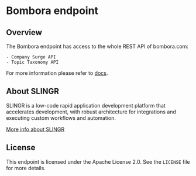 # Bombora endpoint

## Overview

The Bombora endpoint has access to the whole REST API of bombora.com:

    - Company Surge API        
    - Topic Taxonomy API

For more information please refer to [docs](https://slingr-stack.github.io/platform/endpoints_bombora.html).

## About SLINGR

SLINGR is a low-code rapid application development platform that accelerates development, with robust architecture for integrations and executing custom workflows and automation.

[More info about SLINGR](https://slingr.io)

## License

This endpoint is licensed under the Apache License 2.0. See the `LICENSE` file for more details.



